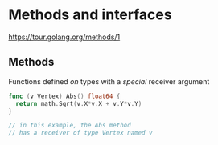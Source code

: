 # Methods and interfaces
https://tour.golang.org/methods/1

## Methods
Functions defined _on_ types with a _special_ receiver argument

```go
func (v Vertex) Abs() float64 {
  return math.Sqrt(v.X*v.X + v.Y*v.Y)
}

// in this example, the Abs method
// has a receiver of type Vertex named v
```
